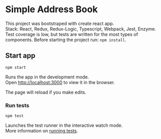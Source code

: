 # Simple Address Book

This project was bootstraped with create react app.<br />
Stack: React, Redux, Redux-Logic, Typescript, Webpack, Jest, Enzyme. <br />
Test coverage is low, but tests are written for the most types of components.
Before starting the project run: `npm install`.

## Start app

`npm start`

Runs the app in the development mode.<br />
Open [http://localhost:3000](http://localhost:3000) to view it in the browser.

The page will reload if you make edits.

### Run tests

`npm test`

Launches the test runner in the interactive watch mode.<br />
More information on [running tests](https://facebook.github.io/create-react-app/docs/running-tests).
